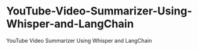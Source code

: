 # YouTube-Video-Summarizer-Using-Whisper-and-LangChain
YouTube Video Summarizer Using Whisper and LangChain
